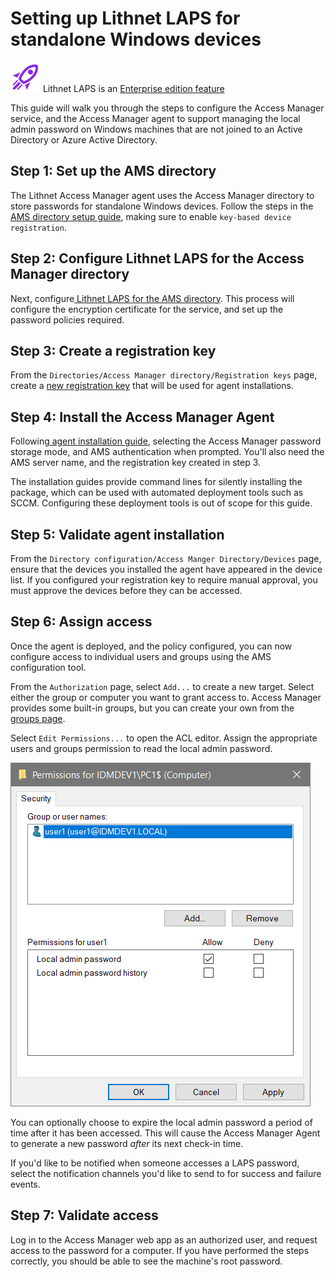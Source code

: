# Setting up Lithnet LAPS for standalone Windows devices

![](../../../.gitbook/assets/badge-enterprise-edition-rocket.svg) Lithnet LAPS is an [Enterprise edition feature](../../../access-manager-editions.md)

This guide will walk you through the steps to configure the Access Manager service, and the Access Manager agent to support managing the local admin password on Windows machines that are not joined to an Active Directory or Azure Active Directory.

## Step 1: Set up the AMS directory

The Lithnet Access Manager agent uses the Access Manager directory to store passwords for standalone Windows devices. Follow the steps in the[ AMS directory setup guide](setting-up-the-ams-directory.md), making sure to enable `key-based device registration`.

## Step 2: Configure Lithnet LAPS for the Access Manager directory

Next, configure[ Lithnet LAPS for the AMS directory](configuring-lithnet-laps-for-the-ams-directory.md). This process will configure the encryption certificate for the service, and set up the password policies required.

## Step 3: Create a registration key

From the `Directories/Access Manager directory/Registration keys` page, create a [new registration key](../../../help-and-support/app-pages/access-manager-directory-registrationkeys-page.md) that will be used for agent installations.

## Step 4: Install the Access Manager Agent

Following[ agent installation guide](../../../installation/installing-the-access-manager-agent/installing-the-access-manager-agent-windows.md), selecting the Access Manager password storage mode, and AMS authentication when prompted. You'll also need the AMS server name, and the registration key created in step 3.

The installation guides provide command lines for silently installing the package, which can be used with automated deployment tools such as SCCM. Configuring these deployment tools is out of scope for this guide.

## Step 5: Validate agent installation

From the `Directory configuration/Access Manger Directory/Devices` page, ensure that the devices you installed the agent have appeared in the device list. If you configured your registration key to require manual approval, you must approve the devices before they can be accessed.

## Step 6: Assign access

Once the agent is deployed, and the policy configured, you can now configure access to individual users and groups using the AMS configuration tool.

From the `Authorization` page, select `Add...` to create a new target. Select either the group or computer you want to grant access to. Access Manager provides some built-in groups, but you can create your own from the [groups page](../../../help-and-support/app-pages/access-manager-directory-groups-page.md).

Select `Edit Permissions...` to open the ACL editor. Assign the appropriate users and groups permission to read the local admin password.

![](../../../.gitbook/assets/ui-page-authz-editsecurity-laps-only.png)

You can optionally choose to expire the local admin password a period of time after it has been accessed. This will cause the Access Manager Agent to generate a new password _after_ its next check-in time.

If you'd like to be notified when someone accesses a LAPS password, select the notification channels you'd like to send to for success and failure events.

## Step 7: Validate access

Log in to the Access Manager web app as an authorized user, and request access to the password for a computer. If you have performed the steps correctly, you should be able to see the machine's root password.
